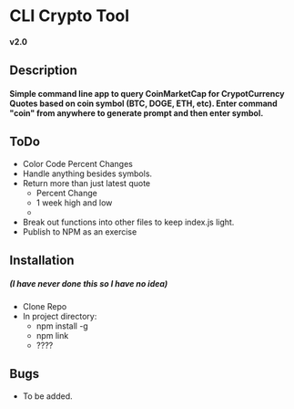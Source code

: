 # CLI Crypto Tool

#### v2.0

## Description

#### Simple command line app to query CoinMarketCap for CrypotCurrency Quotes based on coin symbol (BTC, DOGE, ETH, etc). Enter command "coin" from anywhere to generate prompt and then enter symbol.

## ToDo

- Color Code Percent Changes
- Handle anything besides symbols.
- Return more than just latest quote
  - Percent Change
  - 1 week high and low
  -
- Break out functions into other files to keep index.js light.
- Publish to NPM as an exercise

## Installation

##### (I have never done this so I have no idea)

- Clone Repo
- In project directory:
  - npm install -g
  - npm link
  - ????

## Bugs

- To be added.
